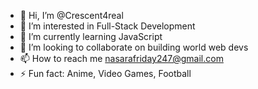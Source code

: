 - 👋 Hi, I’m @Crescent4real
- 👀 I’m interested in Full-Stack Development
- 🌱 I’m currently learning JavaScript
- 💞️ I’m looking to collaborate on building world web devs
- 📫 How to reach me nasarafriday247@gmail.com
- ⚡ Fun fact: Anime, Video Games, Football

<!---
Crescent4real/Crescent4real is a ✨ special ✨ repository because its `README.md` (this file) appears on your GitHub profile.
You can click the Preview link to take a look at your changes.
--->
